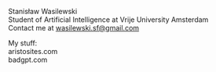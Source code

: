 Stanisław Wasilewski  
Student of Artificial Intelligence at Vrije University Amsterdam  
Contact me at wasilewski.sf@gmail.com  

My stuff:  
aristosites.com  
badgpt.com  
 
<!---
Stasieniec/Stasieniec is a ✨ special ✨ repository because its `README.md` (this file) appears on your GitHub profile.
You can click the Preview link to take a look at your changes.
--->
